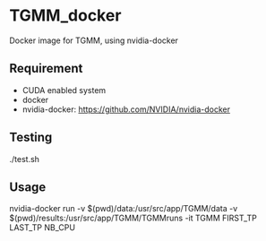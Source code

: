 # TGMM_docker
Docker image for TGMM, using nvidia-docker 

## Requirement 
- CUDA enabled system
- docker
- nvidia-docker: https://github.com/NVIDIA/nvidia-docker

## Testing
./test.sh 

## Usage
nvidia-docker run -v $(pwd)/data:/usr/src/app/TGMM/data -v $(pwd)/results:/usr/src/app/TGMM/TGMMruns -it TGMM FIRST_TP LAST_TP NB_CPU
